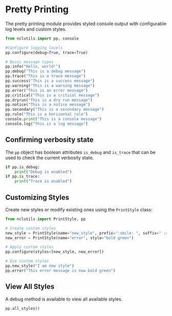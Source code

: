 # Pretty Printing

The pretty printing module provides styled console output with configurable log levels and custom styles.

```python
from nclutils import pp, console

#Configure logging levels
pp.configure(debug=True, trace=True)

# Basic message types
pp.info("Hello, world!")
pp.debug("This is a debug message")
pp.trace("This is a trace message")
pp.success("This is a success message")
pp.warning("This is a warning message")
pp.error("This is an error message")
pp.critical("This is a critical message")
pp.dryrun("This is a dry run message")
pp.notice("This is a notice message")
pp.secondary("This is a secondary message")
pp.rule("This is a horizontal rule")
console.print("This is a console message")
console.log("This is a log message")
```

## Confirming verbosity state

The `pp` object has boolean attributes `is_debug` and `is_trace` that can be used to check the current verbosity state.

```python
if pp.is_debug:
    print("Debug is enabled")
if pp.is_trace:
    print("Trace is enabled")
```

## Customizing Styles

Create new styles or modify existing ones using the `PrintStyle` class:

```python
from nclutils import PrintStyle, pp

# Create custom styles
new_style = PrintStyle(name="new_style", prefix=":smile: ", suffix=" :rocket:")
new_error = PrintStyle(name="error", style="bold green")

# Apply custom styles
pp.configure(styles=[new_style, new_error])

# Use custom styles
pp.new_style("I am new style")
pp.error("This error message is now bold green")
```

## View All Styles

A debug method is available to view all available styles.

```python
pp.all_styles()
```
